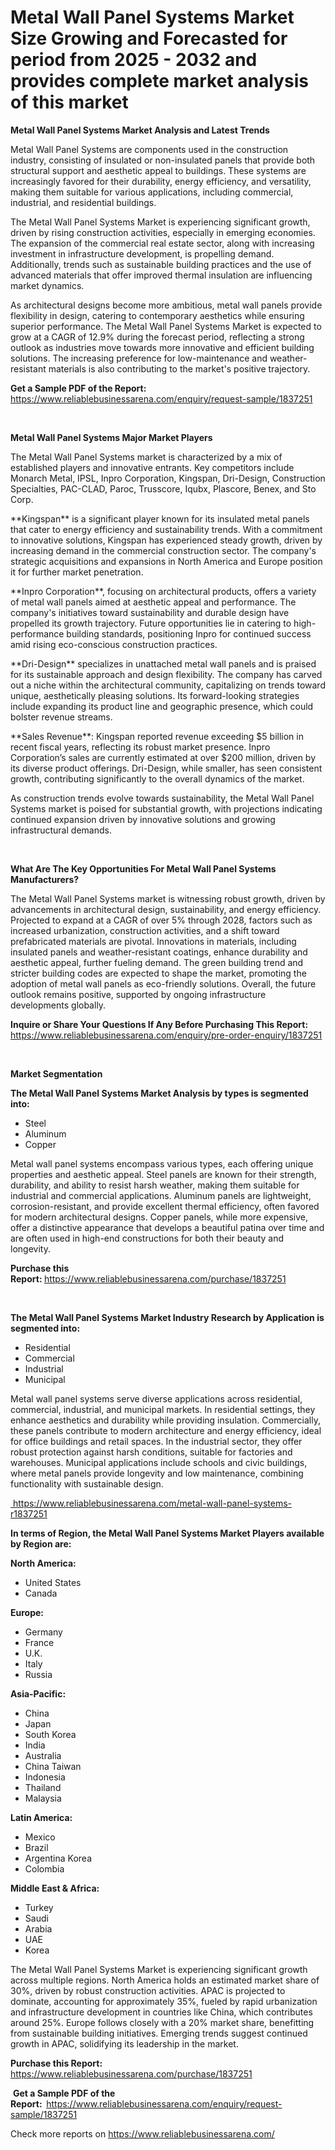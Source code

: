 <p><h1>Metal Wall Panel Systems Market Size Growing and Forecasted for period from 2025 - 2032 and provides complete market analysis of this market</h1></p><p><strong>Metal Wall Panel Systems Market Analysis and Latest Trends</strong></p>
<p><p>Metal Wall Panel Systems are components used in the construction industry, consisting of insulated or non-insulated panels that provide both structural support and aesthetic appeal to buildings. These systems are increasingly favored for their durability, energy efficiency, and versatility, making them suitable for various applications, including commercial, industrial, and residential buildings.</p><p>The Metal Wall Panel Systems Market is experiencing significant growth, driven by rising construction activities, especially in emerging economies. The expansion of the commercial real estate sector, along with increasing investment in infrastructure development, is propelling demand. Additionally, trends such as sustainable building practices and the use of advanced materials that offer improved thermal insulation are influencing market dynamics. </p><p>As architectural designs become more ambitious, metal wall panels provide flexibility in design, catering to contemporary aesthetics while ensuring superior performance. The Metal Wall Panel Systems Market is expected to grow at a CAGR of 12.9% during the forecast period, reflecting a strong outlook as industries move towards more innovative and efficient building solutions. The increasing preference for low-maintenance and weather-resistant materials is also contributing to the market's positive trajectory.</p></p>
<p><strong>Get a Sample PDF of the Report:&nbsp;</strong> <a href="https://www.reliablebusinessarena.com/enquiry/request-sample/1837251?utm_campaign=1892&utm_medium=2&utm_source=Github&utm_content=ia&utm_term=22022025&utm_id=metal-wall-panel-systems">https://www.reliablebusinessarena.com/enquiry/request-sample/1837251</a></p>
<p>&nbsp;</p>
<p><strong>Metal Wall Panel Systems Major Market Players</strong></p>
<p><p>The Metal Wall Panel Systems market is characterized by a mix of established players and innovative entrants. Key competitors include Monarch Metal, IPSL, Inpro Corporation, Kingspan, Dri-Design, Construction Specialties, PAC-CLAD, Paroc, Trusscore, Iqubx, Plascore, Benex, and Sto Corp.</p><p>**Kingspan** is a significant player known for its insulated metal panels that cater to energy efficiency and sustainability trends. With a commitment to innovative solutions, Kingspan has experienced steady growth, driven by increasing demand in the commercial construction sector. The company's strategic acquisitions and expansions in North America and Europe position it for further market penetration.</p><p>**Inpro Corporation**, focusing on architectural products, offers a variety of metal wall panels aimed at aesthetic appeal and performance. The company's initiatives toward sustainability and durable design have propelled its growth trajectory. Future opportunities lie in catering to high-performance building standards, positioning Inpro for continued success amid rising eco-conscious construction practices.</p><p>**Dri-Design** specializes in unattached metal wall panels and is praised for its sustainable approach and design flexibility. The company has carved out a niche within the architectural community, capitalizing on trends toward unique, aesthetically pleasing solutions. Its forward-looking strategies include expanding its product line and geographic presence, which could bolster revenue streams.</p><p>**Sales Revenue**: Kingspan reported revenue exceeding $5 billion in recent fiscal years, reflecting its robust market presence. Inpro Corporation’s sales are currently estimated at over $200 million, driven by its diverse product offerings. Dri-Design, while smaller, has seen consistent growth, contributing significantly to the overall dynamics of the market.</p><p>As construction trends evolve towards sustainability, the Metal Wall Panel Systems market is poised for substantial growth, with projections indicating continued expansion driven by innovative solutions and growing infrastructural demands.</p></p>
<p>&nbsp;</p>
<p><strong>What Are The Key Opportunities For Metal Wall Panel Systems Manufacturers?</strong></p>
<p><p>The Metal Wall Panel Systems market is witnessing robust growth, driven by advancements in architectural design, sustainability, and energy efficiency. Projected to expand at a CAGR of over 5% through 2028, factors such as increased urbanization, construction activities, and a shift toward prefabricated materials are pivotal. Innovations in materials, including insulated panels and weather-resistant coatings, enhance durability and aesthetic appeal, further fueling demand. The green building trend and stricter building codes are expected to shape the market, promoting the adoption of metal wall panels as eco-friendly solutions. Overall, the future outlook remains positive, supported by ongoing infrastructure developments globally.</p></p>
<p><strong>Inquire or Share Your Questions If Any Before Purchasing This Report:</strong> <a href="https://www.reliablebusinessarena.com/enquiry/pre-order-enquiry/1837251?utm_campaign=1892&utm_medium=2&utm_source=Github&utm_content=ia&utm_term=22022025&utm_id=metal-wall-panel-systems">https://www.reliablebusinessarena.com/enquiry/pre-order-enquiry/1837251</a></p>
<p>&nbsp;</p>
<p><strong>Market Segmentation</strong></p>
<p><strong>The Metal Wall Panel Systems Market Analysis by types is segmented into:</strong></p>
<p><ul><li>Steel</li><li>Aluminum</li><li>Copper</li></ul></p>
<p><p>Metal wall panel systems encompass various types, each offering unique properties and aesthetic appeal. Steel panels are known for their strength, durability, and ability to resist harsh weather, making them suitable for industrial and commercial applications. Aluminum panels are lightweight, corrosion-resistant, and provide excellent thermal efficiency, often favored for modern architectural designs. Copper panels, while more expensive, offer a distinctive appearance that develops a beautiful patina over time and are often used in high-end constructions for both their beauty and longevity.</p></p>
<p><strong>Purchase this Report:&nbsp;</strong><a href="https://www.reliablebusinessarena.com/purchase/1837251?utm_campaign=1892&utm_medium=2&utm_source=Github&utm_content=ia&utm_term=22022025&utm_id=metal-wall-panel-systems">https://www.reliablebusinessarena.com/purchase/1837251</a></p>
<p>&nbsp;</p>
<p><strong>The Metal Wall Panel Systems Market Industry Research by Application is segmented into:</strong></p>
<p><ul><li>Residential</li><li>Commercial</li><li>Industrial</li><li>Municipal</li></ul></p>
<p><p>Metal wall panel systems serve diverse applications across residential, commercial, industrial, and municipal markets. In residential settings, they enhance aesthetics and durability while providing insulation. Commercially, these panels contribute to modern architecture and energy efficiency, ideal for office buildings and retail spaces. In the industrial sector, they offer robust protection against harsh conditions, suitable for factories and warehouses. Municipal applications include schools and civic buildings, where metal panels provide longevity and low maintenance, combining functionality with sustainable design.</p></p>
<p><a href="https://www.reliablebusinessarena.com/metal-wall-panel-systems-r1837251?utm_campaign=1892&utm_medium=2&utm_source=Github&utm_content=ia&utm_term=22022025&utm_id=metal-wall-panel-systems">&nbsp;https://www.reliablebusinessarena.com/metal-wall-panel-systems-r1837251</a></p>
<p><strong>In terms of Region, the Metal Wall Panel Systems Market Players available by Region are:</strong></p>
<p>
    <p> <strong> North America: </strong>
        <ul>
            <li>United States</li>
            <li>Canada</li>
        </ul>
        </p> 
    <p> <strong> Europe: </strong>
        <ul>
            <li>Germany</li>
            <li>France</li>
            <li>U.K.</li>
            <li>Italy</li>
            <li>Russia</li>
        </ul>
        </p> 
    <p> <strong> Asia-Pacific: </strong>
        <ul>
            <li>China</li>
            <li>Japan</li>
            <li>South Korea</li>
            <li>India</li>
            <li>Australia</li>
            <li>China Taiwan</li>
            <li>Indonesia</li>
            <li>Thailand</li>
            <li>Malaysia</li>
        </ul>
        </p> 
    <p> <strong> Latin America: </strong>
        <ul>
            <li>Mexico</li>
            <li>Brazil</li>
            <li>Argentina Korea</li>
            <li>Colombia</li>
        </ul>
        </p> 
    <p> <strong> Middle East & Africa: </strong>
        <ul>
            <li>Turkey</li>
            <li>Saudi</li>
            <li>Arabia</li>
            <li>UAE</li>
            <li>Korea</li>
        </ul>
    </p>
    </p>
<p><p>The Metal Wall Panel Systems Market is experiencing significant growth across multiple regions. North America holds an estimated market share of 30%, driven by robust construction activities. APAC is projected to dominate, accounting for approximately 35%, fueled by rapid urbanization and infrastructure development in countries like China, which contributes around 25%. Europe follows closely with a 20% market share, benefitting from sustainable building initiatives. Emerging trends suggest continued growth in APAC, solidifying its leadership in the market.</p></p>
<p><strong>Purchase this Report: </strong><a href="https://www.reliablebusinessarena.com/purchase/1837251?utm_campaign=1892&utm_medium=2&utm_source=Github&utm_content=ia&utm_term=22022025&utm_id=metal-wall-panel-systems">https://www.reliablebusinessarena.com/purchase/1837251</a></p>
<p>&nbsp;<strong>Get a Sample PDF of the Report:&nbsp;&nbsp;</strong><a href="https://www.reliablebusinessarena.com/enquiry/request-sample/1837251?utm_campaign=1892&utm_medium=2&utm_source=Github&utm_content=ia&utm_term=22022025&utm_id=metal-wall-panel-systems">https://www.reliablebusinessarena.com/enquiry/request-sample/1837251</a></p>
<p><strong></strong></p>
<p>Check more reports on <a href="https://www.reliablebusinessarena.com/?utm_campaign=1892&utm_medium=2&utm_source=Github&utm_content=ia&utm_term=22022025&utm_id=metal-wall-panel-systems">https://www.reliablebusinessarena.com/</a></p>